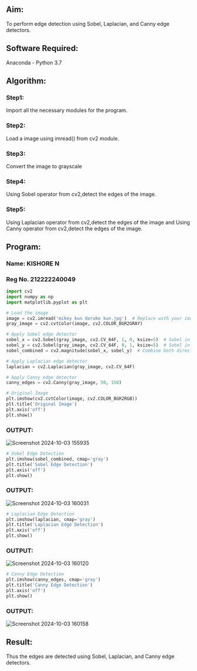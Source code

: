 ## Aim:
To perform edge detection using Sobel, Laplacian, and Canny edge detectors.

## Software Required:
Anaconda - Python 3.7

## Algorithm:
### Step1:
Import all the necessary modules for the program.

### Step2:
Load a image using imread() from cv2 module.

### Step3:
Convert the image to grayscale

### Step4:
Using Sobel operator from cv2,detect the edges of the image.

### Step5:

Using Laplacian operator from cv2,detect the edges of the image and Using Canny operator from cv2,detect the edges of the image.

## Program:
### Name: KISHORE N
### Reg No. 212222240049

```python
import cv2
import numpy as np
import matplotlib.pyplot as plt

# Load the image
image = cv2.imread('mikey kun dorake kun.jpg')  # Replace with your image path
gray_image = cv2.cvtColor(image, cv2.COLOR_BGR2GRAY)

# Apply Sobel edge detector
sobel_x = cv2.Sobel(gray_image, cv2.CV_64F, 1, 0, ksize=5)  # Sobel in x direction
sobel_y = cv2.Sobel(gray_image, cv2.CV_64F, 0, 1, ksize=5)  # Sobel in y direction
sobel_combined = cv2.magnitude(sobel_x, sobel_y)  # Combine both directions

# Apply Laplacian edge detector
laplacian = cv2.Laplacian(gray_image, cv2.CV_64F)

# Apply Canny edge detector
canny_edges = cv2.Canny(gray_image, 50, 150)
```
```python
# Original Image
plt.imshow(cv2.cvtColor(image, cv2.COLOR_BGR2RGB))
plt.title('Original Image')
plt.axis('off')
plt.show()
```
### OUTPUT:
![Screenshot 2024-10-03 155935](https://github.com/user-attachments/assets/0794b7bb-5c49-41cb-a745-922b7dd40af4)

```python
# Sobel Edge Detection
plt.imshow(sobel_combined, cmap='gray')
plt.title('Sobel Edge Detection')
plt.axis('off')
plt.show()
```
### OUTPUT:
![Screenshot 2024-10-03 160031](https://github.com/user-attachments/assets/495c0be1-9a21-4a58-9a9f-5457672381fc)

```python
# Laplacian Edge Detection
plt.imshow(laplacian, cmap='gray')
plt.title('Laplacian Edge Detection')
plt.axis('off')
plt.show()
```
### OUTPUT:
![Screenshot 2024-10-03 160120](https://github.com/user-attachments/assets/f0f6763e-fe2e-49dc-9cdf-7ee174d10a18)

```python
# Canny Edge Detection
plt.imshow(canny_edges, cmap='gray')
plt.title('Canny Edge Detection')
plt.axis('off')
plt.show()
```
### OUTPUT:
![Screenshot 2024-10-03 160158](https://github.com/user-attachments/assets/65c59005-e57a-487e-ae31-9a463f57f00d)

## Result:
Thus the edges are detected using Sobel, Laplacian, and Canny edge detectors.
